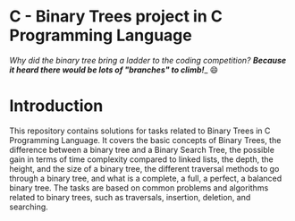 # C - Binary Trees project in C Programming Language
_Why did the binary tree bring a ladder to the coding competition?_
_**Because it heard there would be lots of "branches" to climb!**__ 😄

# Introduction
This repository contains solutions for tasks related to Binary Trees in C Programming Language. It covers the basic concepts of Binary Trees, the difference between a binary tree and a Binary Search Tree, the possible gain in terms of time complexity compared to linked lists, the depth, the height, and the size of a binary tree, the different traversal methods to go through a binary tree, and what is a complete, a full, a perfect, a balanced binary tree. The tasks are based on common problems and algorithms related to binary trees, such as traversals, insertion, deletion, and searching.
